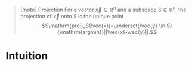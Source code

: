 >[!note] Projection
>For a vector $\vec{x} \in \mathbb{R}^n$ and a subspace $S \subseteq \mathbb{R}^n$, the projection of $\vec{x}$ onto $S$ is the unique point
>$$\mathrm{proj}_S(\vec{x})=\underset{\vec{y} \in S}{\mathrm{argmin}}||\vec{x}-\vec{y}||.$$
# Intuition
